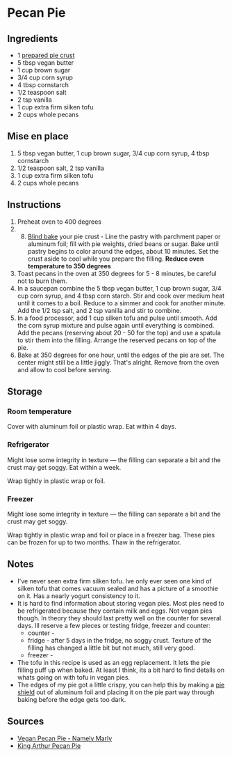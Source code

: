 # Pecan Pie


## Ingredients
* 1 [prepared pie crust](./pie_crust.md)
* 5 tbsp vegan butter
* 1 cup brown sugar
* 3/4 cup corn syrup
* 4 tbsp cornstarch
* 1/2 teaspoon salt
* 2 tsp vanilla
* 1 cup extra firm silken tofu
* 2 cups whole pecans


## Mise en place
1. 5 tbsp vegan butter, 1 cup brown sugar, 3/4 cup corn syrup, 4 tbsp cornstarch
2. 1/2 teaspoon salt, 2 tsp vanilla
3. 1 cup extra firm silken tofu
4. 2 cups whole pecans


## Instructions
1. Preheat oven to 400 degrees
2. 8. [Blind bake](https://blog.kingarthurflour.com/2015/11/23/blind-bake-pie-crust/) your pie crust - Line the pastry with parchment paper or aluminum foil; fill with pie weights, dried beans or sugar. Bake until pastry begins to color around the edges, about 10 minutes. Set the crust aside to cool while you prepare the filling. **Reduce oven temperature to 350 degrees**
3. Toast pecans in the oven at 350 degrees for 5 - 8 minutes, be careful not to burn them.
4. In a saucepan combine the 5 tbsp vegan butter, 1 cup brown sugar, 3/4 cup corn syrup, and 4 tbsp corn starch. Stir and cook over medium heat until it comes to a boil. Reduce to a simmer and cook for another minute. Add the 1/2 tsp salt, and 2 tsp vanilla and stir to combine.
5. In a food processor, add 1 cup silken tofu and pulse until smooth. Add the corn syrup mixture and pulse again until everything is combined. Add the pecans (reserving about 20 - 50 for the top) and use a spatula to stir them into the filling. Arrange the reserved pecans on top of the pie.
6. Bake at 350 degrees for one hour, until the edges of the pie are set. The center might still be a little jiggly. That's alright. Remove from the oven and allow to cool before serving.


## Storage

### Room temperature
Cover with aluminum foil or plastic wrap. Eat within 4 days.

### Refrigerator
Might lose some integrity in texture — the filling can separate a bit and the crust may get soggy. Eat within a week.

Wrap tightly in plastic wrap or foil.

### Freezer
Might lose some integrity in texture — the filling can separate a bit and the crust may get soggy.

Wrap tightly in plastic wrap and foil or place in a freezer bag. These pies can be frozen for up to two months. Thaw in the refrigerator.


## Notes
* I've never seen extra firm silken tofu. Ive only ever seen one kind of silken tofu that comes vacuum sealed and has a picture of a smoothie on it. Has a nearly yogurt consistency to it.
* It is hard to find information about storing vegan pies. Most pies need to be refrigerated because they contain milk and eggs. Not vegan pies though. In theory they should last pretty well on the counter for several days. Ill reserve a few pieces or testing fridge, freezer and counter:
  * counter - 
  * fridge - after 5 days in the fridge, no soggy crust. Texture of the filling has changed a little bit but not much, still very good.
  * freezer -
* The tofu in this recipe is used as an egg replacement. It lets the pie filling puff up when baked. At least I think, its a bit hard to find details on whats going on with tofu in vegan pies.
* The edges of my pie got a little crispy, you can help this by making a [pie shield](http://thepieacademy.com/how-to-keep-the-edge-of-your-pie-crust-from-burning/) out of aluminum foil and placing it on the pie part way through baking before the edge gets too dark.


## Sources
* [Vegan Pecan Pie - Namely Marly](https://namelymarly.com/vegan-pecan-pie/)
* [King Arthur Pecan Pie](https://www.kingarthurflour.com/recipes/pecan-pie-recipe)
